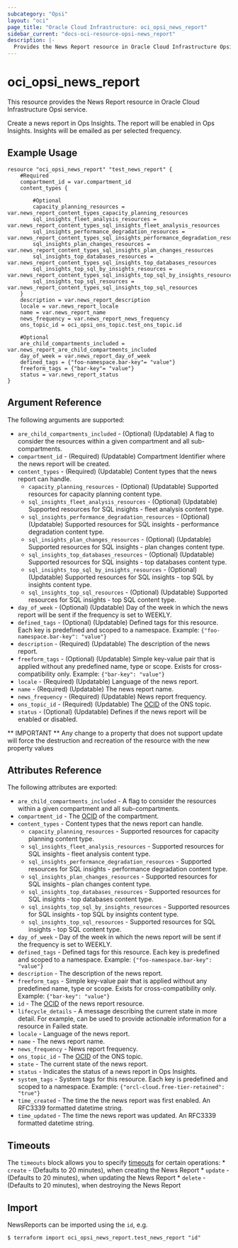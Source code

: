 ```yaml
---
subcategory: "Opsi"
layout: "oci"
page_title: "Oracle Cloud Infrastructure: oci_opsi_news_report"
sidebar_current: "docs-oci-resource-opsi-news_report"
description: |-
  Provides the News Report resource in Oracle Cloud Infrastructure Opsi service
---
```


# oci_opsi_news_report
This resource provides the News Report resource in Oracle Cloud Infrastructure Opsi service.

Create a news report in Ops Insights. The report will be enabled in Ops Insights. Insights will be emailed as per selected frequency.


## Example Usage

```hcl
resource "oci_opsi_news_report" "test_news_report" {
	#Required
	compartment_id = var.compartment_id
	content_types {

		#Optional
		capacity_planning_resources = var.news_report_content_types_capacity_planning_resources
		sql_insights_fleet_analysis_resources = var.news_report_content_types_sql_insights_fleet_analysis_resources
		sql_insights_performance_degradation_resources = var.news_report_content_types_sql_insights_performance_degradation_resources
		sql_insights_plan_changes_resources = var.news_report_content_types_sql_insights_plan_changes_resources
		sql_insights_top_databases_resources = var.news_report_content_types_sql_insights_top_databases_resources
		sql_insights_top_sql_by_insights_resources = var.news_report_content_types_sql_insights_top_sql_by_insights_resources
		sql_insights_top_sql_resources = var.news_report_content_types_sql_insights_top_sql_resources
	}
	description = var.news_report_description
	locale = var.news_report_locale
	name = var.news_report_name
	news_frequency = var.news_report_news_frequency
	ons_topic_id = oci_opsi_ons_topic.test_ons_topic.id

	#Optional
	are_child_compartments_included = var.news_report_are_child_compartments_included
	day_of_week = var.news_report_day_of_week
	defined_tags = {"foo-namespace.bar-key"= "value"}
	freeform_tags = {"bar-key"= "value"}
	status = var.news_report_status
}
```

## Argument Reference

The following arguments are supported:

* `are_child_compartments_included` - (Optional) (Updatable) A flag to consider the resources within a given compartment and all sub-compartments.
* `compartment_id` - (Required) (Updatable) Compartment Identifier where the news report will be created.
* `content_types` - (Required) (Updatable) Content types that the news report can handle.
	* `capacity_planning_resources` - (Optional) (Updatable) Supported resources for capacity planning content type.
	* `sql_insights_fleet_analysis_resources` - (Optional) (Updatable) Supported resources for SQL insights - fleet analysis content type.
	* `sql_insights_performance_degradation_resources` - (Optional) (Updatable) Supported resources for SQL insights - performance degradation content type.
	* `sql_insights_plan_changes_resources` - (Optional) (Updatable) Supported resources for SQL insights - plan changes content type.
	* `sql_insights_top_databases_resources` - (Optional) (Updatable) Supported resources for SQL insights - top databases content type.
	* `sql_insights_top_sql_by_insights_resources` - (Optional) (Updatable) Supported resources for SQL insights - top SQL by insights content type.
	* `sql_insights_top_sql_resources` - (Optional) (Updatable) Supported resources for SQL insights - top SQL content type.
* `day_of_week` - (Optional) (Updatable) Day of the week in which the news report will be sent if the frequency is set to WEEKLY.
* `defined_tags` - (Optional) (Updatable) Defined tags for this resource. Each key is predefined and scoped to a namespace. Example: `{"foo-namespace.bar-key": "value"}` 
* `description` - (Required) (Updatable) The description of the news report. 
* `freeform_tags` - (Optional) (Updatable) Simple key-value pair that is applied without any predefined name, type or scope. Exists for cross-compatibility only. Example: `{"bar-key": "value"}` 
* `locale` - (Required) (Updatable) Language of the news report.
* `name` - (Required) (Updatable) The news report name.
* `news_frequency` - (Required) (Updatable) News report frequency.
* `ons_topic_id` - (Required) (Updatable) The [OCID](https://docs.cloud.oracle.com/iaas/Content/General/Concepts/identifiers.htm) of the ONS topic.
* `status` - (Optional) (Updatable) Defines if the news report will be enabled or disabled.


** IMPORTANT **
Any change to a property that does not support update will force the destruction and recreation of the resource with the new property values

## Attributes Reference

The following attributes are exported:

* `are_child_compartments_included` - A flag to consider the resources within a given compartment and all sub-compartments.
* `compartment_id` - The [OCID](https://docs.cloud.oracle.com/iaas/Content/General/Concepts/identifiers.htm) of the compartment.
* `content_types` - Content types that the news report can handle.
	* `capacity_planning_resources` - Supported resources for capacity planning content type.
	* `sql_insights_fleet_analysis_resources` - Supported resources for SQL insights - fleet analysis content type.
	* `sql_insights_performance_degradation_resources` - Supported resources for SQL insights - performance degradation content type.
	* `sql_insights_plan_changes_resources` - Supported resources for SQL insights - plan changes content type.
	* `sql_insights_top_databases_resources` - Supported resources for SQL insights - top databases content type.
	* `sql_insights_top_sql_by_insights_resources` - Supported resources for SQL insights - top SQL by insights content type.
	* `sql_insights_top_sql_resources` - Supported resources for SQL insights - top SQL content type.
* `day_of_week` - Day of the week in which the news report will be sent if the frequency is set to WEEKLY.
* `defined_tags` - Defined tags for this resource. Each key is predefined and scoped to a namespace. Example: `{"foo-namespace.bar-key": "value"}` 
* `description` - The description of the news report. 
* `freeform_tags` - Simple key-value pair that is applied without any predefined name, type or scope. Exists for cross-compatibility only. Example: `{"bar-key": "value"}` 
* `id` - The [OCID](https://docs.cloud.oracle.com/iaas/Content/General/Concepts/identifiers.htm) of the news report resource.
* `lifecycle_details` - A message describing the current state in more detail. For example, can be used to provide actionable information for a resource in Failed state.
* `locale` - Language of the news report.
* `name` - The news report name.
* `news_frequency` - News report frequency.
* `ons_topic_id` - The [OCID](https://docs.cloud.oracle.com/iaas/Content/General/Concepts/identifiers.htm) of the ONS topic.
* `state` - The current state of the news report.
* `status` - Indicates the status of a news report in Ops Insights.
* `system_tags` - System tags for this resource. Each key is predefined and scoped to a namespace. Example: `{"orcl-cloud.free-tier-retained": "true"}` 
* `time_created` - The time the the news report was first enabled. An RFC3339 formatted datetime string.
* `time_updated` - The time the news report was updated. An RFC3339 formatted datetime string.

## Timeouts

The `timeouts` block allows you to specify [timeouts](https://registry.terraform.io/providers/oracle/oci/latest/docs/guides/changing_timeouts) for certain operations:
	* `create` - (Defaults to 20 minutes), when creating the News Report
	* `update` - (Defaults to 20 minutes), when updating the News Report
	* `delete` - (Defaults to 20 minutes), when destroying the News Report


## Import

NewsReports can be imported using the `id`, e.g.

```
$ terraform import oci_opsi_news_report.test_news_report "id"
```

